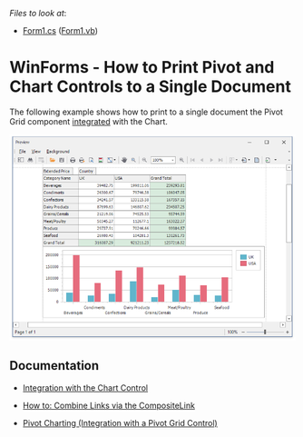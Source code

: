 
<!-- default file list -->
*Files to look at*:

* [Form1.cs](./CS/WinformsExport/Form1.cs) ([Form1.vb](./VB/WinformsExport/Form1.vb))

# WinForms - How to Print Pivot and Chart Controls to a Single Document

The following example shows how to print to a single document the Pivot Grid component [integrated](https://docs.devexpress.com/WindowsForms/8748/controls-and-libraries/pivot-grid/data-analysis/integration-with-the-chart-control) with the Chart. 


![PrintPreview](images/printpreview.png)

## Documentation

* [Integration with the Chart Control](https://docs.devexpress.com/WindowsForms/8748/controls-and-libraries/pivot-grid/data-analysis/integration-with-the-chart-control)

* [How to: Combine Links via the CompositeLink](https://docs.devexpress.com/WindowsForms/174/controls-and-libraries/printing-exporting/examples/using-printing-links/how-to-combine-links-via-the-compositelink?p=netframework)

* [Pivot Charting (Integration with a Pivot Grid Control)](https://docs.devexpress.com/WindowsForms/8695/controls-and-libraries/chart-control/provide-data/pivot-charting-integration-with-a-pivot-grid-control?p=netframework)
